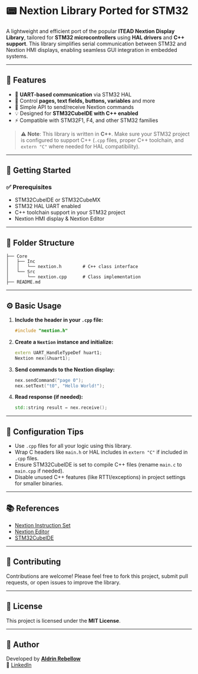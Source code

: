 # 📟 Nextion Library Ported for STM32

A lightweight and efficient port of the popular **ITEAD Nextion Display Library**, tailored for **STM32 microcontrollers** using **HAL drivers** and **C++ support**. This library simplifies serial communication between STM32 and Nextion HMI displays, enabling seamless GUI integration in embedded systems.

---

## 🚀 Features

- 🔌 **UART-based communication** via STM32 HAL
- 🧾 Control **pages, text fields, buttons, variables** and more
- 🔁 Simple API to send/receive Nextion commands
- 💡 Designed for **STM32CubeIDE with C++ enabled**
- ⚡ Compatible with STM32F1, F4, and other STM32 families

> ⚠️ **Note**: This library is written in **C++**. Make sure your STM32 project is configured to support C++ (`.cpp` files, proper C++ toolchain, and `extern "C"` where needed for HAL compatibility).

---

## 🧰 Getting Started

### ✅ Prerequisites

- STM32CubeIDE or STM32CubeMX
- STM32 HAL UART enabled
- C++ toolchain support in your STM32 project
- Nextion HMI display & Nextion Editor

---

## 📁 Folder Structure

```
├── Core
│   ├── Inc
│   │   └── nextion.h        # C++ class interface
│   └── Src
│       └── nextion.cpp      # Class implementation
├── README.md
```

---

## ⚙️ Basic Usage

1. **Include the header in your `.cpp` file:**
   ```cpp
   #include "nextion.h"
   ```

2. **Create a `Nextion` instance and initialize:**
   ```cpp
   extern UART_HandleTypeDef huart1;
   Nextion nex(&huart1);
   ```

3. **Send commands to the Nextion display:**
   ```cpp
   nex.sendCommand("page 0");
   nex.setText("t0", "Hello World!");
   ```

4. **Read response (if needed):**
   ```cpp
   std::string result = nex.receive();
   ```

---

## 🔧 Configuration Tips

- Use `.cpp` files for all your logic using this library.
- Wrap C headers like `main.h` or HAL includes in `extern "C"` if included in `.cpp` files.
- Ensure STM32CubeIDE is set to compile C++ files (rename `main.c` to `main.cpp` if needed).
- Disable unused C++ features (like RTTI/exceptions) in project settings for smaller binaries.

---

## 📚 References

- [Nextion Instruction Set](https://nextion.tech/instruction-set/)
- [Nextion Editor](https://nextion.tech/nextion-editor/)
- [STM32CubeIDE](https://www.st.com/en/development-tools/stm32cubeide.html)

---

## 🤝 Contributing

Contributions are welcome! Please feel free to fork this project, submit pull requests, or open issues to improve the library.

---

## 📄 License

This project is licensed under the **MIT License**.

---

## 👤 Author

Developed by **[Aldrin Rebellow](https://github.com/aldrinrebellow7)**  
🔗 [LinkedIn](https://www.linkedin.com/in/aldrin-rebellow-25bb1812b/)
